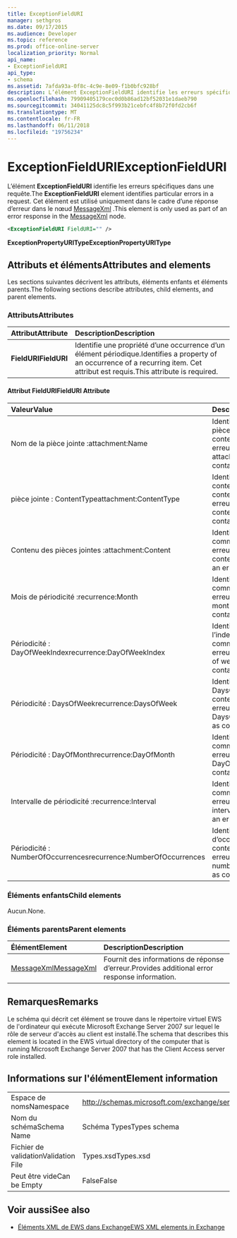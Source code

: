 ```yaml
---
title: ExceptionFieldURI
manager: sethgros
ms.date: 09/17/2015
ms.audience: Developer
ms.topic: reference
ms.prod: office-online-server
localization_priority: Normal
api_name:
- ExceptionFieldURI
api_type:
- schema
ms.assetid: 7afda93a-0f8c-4c9e-8e09-f1b0bfc928bf
description: L’élément ExceptionFieldURI identifie les erreurs spécifiques dans une requête. Cet élément est utilisé uniquement dans le cadre d’une réponse d’erreur dans le nœud MessageXml.
ms.openlocfilehash: 79909405179cec0d0b86ad12bf52031e1daeb790
ms.sourcegitcommit: 34041125dc8c5f993b21cebfc4f8b72f0fd2cb6f
ms.translationtype: MT
ms.contentlocale: fr-FR
ms.lasthandoff: 06/11/2018
ms.locfileid: "19756234"
---
```

# <a name="exceptionfielduri"></a><span data-ttu-id="df285-104">ExceptionFieldURI</span><span class="sxs-lookup"><span data-stu-id="df285-104">ExceptionFieldURI</span></span>

<span data-ttu-id="df285-105">L’élément **ExceptionFieldURI** identifie les erreurs spécifiques dans une requête.</span><span class="sxs-lookup"><span data-stu-id="df285-105">The **ExceptionFieldURI** element identifies particular errors in a request.</span></span> <span data-ttu-id="df285-106">Cet élément est utilisé uniquement dans le cadre d’une réponse d’erreur dans le nœud [MessageXml](messagexml.md) .</span><span class="sxs-lookup"><span data-stu-id="df285-106">This element is only used as part of an error response in the [MessageXml](messagexml.md) node.</span></span> 
  
```xml
<ExceptionFieldURI FieldURI="" />
```

 <span data-ttu-id="df285-107">**ExceptionPropertyURIType**</span><span class="sxs-lookup"><span data-stu-id="df285-107">**ExceptionPropertyURIType**</span></span>
## <a name="attributes-and-elements"></a><span data-ttu-id="df285-108">Attributs et éléments</span><span class="sxs-lookup"><span data-stu-id="df285-108">Attributes and elements</span></span>

<span data-ttu-id="df285-109">Les sections suivantes décrivent les attributs, éléments enfants et éléments parents.</span><span class="sxs-lookup"><span data-stu-id="df285-109">The following sections describe attributes, child elements, and parent elements.</span></span>
  
### <a name="attributes"></a><span data-ttu-id="df285-110">Attributs</span><span class="sxs-lookup"><span data-stu-id="df285-110">Attributes</span></span>

|<span data-ttu-id="df285-111">**Attribut**</span><span class="sxs-lookup"><span data-stu-id="df285-111">**Attribute**</span></span>|<span data-ttu-id="df285-112">**Description**</span><span class="sxs-lookup"><span data-stu-id="df285-112">**Description**</span></span>|
|:-----|:-----|
|<span data-ttu-id="df285-113">**FieldURI**</span><span class="sxs-lookup"><span data-stu-id="df285-113">**FieldURI**</span></span> <br/> |<span data-ttu-id="df285-114">Identifie une propriété d’une occurrence d’un élément périodique.</span><span class="sxs-lookup"><span data-stu-id="df285-114">Identifies a property of an occurrence of a recurring item.</span></span> <span data-ttu-id="df285-115">Cet attribut est requis.</span><span class="sxs-lookup"><span data-stu-id="df285-115">This attribute is required.</span></span>  <br/> |
   
#### <a name="fielduri-attribute"></a><span data-ttu-id="df285-116">Attribut FieldURI</span><span class="sxs-lookup"><span data-stu-id="df285-116">FieldURI Attribute</span></span>

|<span data-ttu-id="df285-117">**Valeur**</span><span class="sxs-lookup"><span data-stu-id="df285-117">**Value**</span></span>|<span data-ttu-id="df285-118">**Description**</span><span class="sxs-lookup"><span data-stu-id="df285-118">**Description**</span></span>|
|:-----|:-----|
|<span data-ttu-id="df285-119">Nom de la pièce jointe :</span><span class="sxs-lookup"><span data-stu-id="df285-119">attachment:Name</span></span>  <br/> |<span data-ttu-id="df285-120">Identifie le nom de la pièce jointe comme contenant une erreur.</span><span class="sxs-lookup"><span data-stu-id="df285-120">Identifies the attachment name as containing an error.</span></span>  <br/> |
|<span data-ttu-id="df285-121">pièce jointe : ContentType</span><span class="sxs-lookup"><span data-stu-id="df285-121">attachment:ContentType</span></span>  <br/> |<span data-ttu-id="df285-122">Identifie le type de contenu comme contenant une erreur.</span><span class="sxs-lookup"><span data-stu-id="df285-122">Identifies the content type as containing an error.</span></span>  <br/> |
|<span data-ttu-id="df285-123">Contenu des pièces jointes :</span><span class="sxs-lookup"><span data-stu-id="df285-123">attachment:Content</span></span>  <br/> |<span data-ttu-id="df285-124">Identifie le contenu comme contenant une erreur.</span><span class="sxs-lookup"><span data-stu-id="df285-124">Identifies the content as containing an error.</span></span>  <br/> |
|<span data-ttu-id="df285-125">Mois de périodicité :</span><span class="sxs-lookup"><span data-stu-id="df285-125">recurrence:Month</span></span>  <br/> |<span data-ttu-id="df285-126">Identifie le champ mois comme contenant une erreur.</span><span class="sxs-lookup"><span data-stu-id="df285-126">Identifies the month field as containing an error.</span></span>  <br/> |
|<span data-ttu-id="df285-127">Périodicité : DayOfWeekIndex</span><span class="sxs-lookup"><span data-stu-id="df285-127">recurrence:DayOfWeekIndex</span></span>  <br/> |<span data-ttu-id="df285-128">Identifie le jour de l’index de semaine comme contenant une erreur.</span><span class="sxs-lookup"><span data-stu-id="df285-128">Identifies the day of week index as containing an error.</span></span>  <br/> |
|<span data-ttu-id="df285-129">Périodicité : DaysOfWeek</span><span class="sxs-lookup"><span data-stu-id="df285-129">recurrence:DaysOfWeek</span></span>  <br/> |<span data-ttu-id="df285-130">Identifie la propriété DaysOfWeek comme contenant une erreur.</span><span class="sxs-lookup"><span data-stu-id="df285-130">Identifies the DaysOfWeek property as containing an error.</span></span>  <br/> |
|<span data-ttu-id="df285-131">Périodicité : DayOfMonth</span><span class="sxs-lookup"><span data-stu-id="df285-131">recurrence:DayOfMonth</span></span>  <br/> |<span data-ttu-id="df285-132">Identifie le DayOfMonth comme contenant une erreur.</span><span class="sxs-lookup"><span data-stu-id="df285-132">Identifies the DayOfMonth as containing an error.</span></span>  <br/> |
|<span data-ttu-id="df285-133">Intervalle de périodicité :</span><span class="sxs-lookup"><span data-stu-id="df285-133">recurrence:Interval</span></span>  <br/> |<span data-ttu-id="df285-134">Identifie l’intervalle comme contenant une erreur.</span><span class="sxs-lookup"><span data-stu-id="df285-134">Identifies the interval as containing an error.</span></span>  <br/> |
|<span data-ttu-id="df285-135">Périodicité : NumberOfOccurrences</span><span class="sxs-lookup"><span data-stu-id="df285-135">recurrence:NumberOfOccurrences</span></span>  <br/> |<span data-ttu-id="df285-136">Identifie le nombre d’occurrences comme contenant une erreur.</span><span class="sxs-lookup"><span data-stu-id="df285-136">Identifies the number of occurrences as containing an error.</span></span>  <br/> |
   
### <a name="child-elements"></a><span data-ttu-id="df285-137">Éléments enfants</span><span class="sxs-lookup"><span data-stu-id="df285-137">Child elements</span></span>

<span data-ttu-id="df285-138">Aucun.</span><span class="sxs-lookup"><span data-stu-id="df285-138">None.</span></span>
  
### <a name="parent-elements"></a><span data-ttu-id="df285-139">Éléments parents</span><span class="sxs-lookup"><span data-stu-id="df285-139">Parent elements</span></span>

|<span data-ttu-id="df285-140">**Élément**</span><span class="sxs-lookup"><span data-stu-id="df285-140">**Element**</span></span>|<span data-ttu-id="df285-141">**Description**</span><span class="sxs-lookup"><span data-stu-id="df285-141">**Description**</span></span>|
|:-----|:-----|
|[<span data-ttu-id="df285-142">MessageXml</span><span class="sxs-lookup"><span data-stu-id="df285-142">MessageXml</span></span>](messagexml.md) <br/> |<span data-ttu-id="df285-143">Fournit des informations de réponse d’erreur.</span><span class="sxs-lookup"><span data-stu-id="df285-143">Provides additional error response information.</span></span>  <br/> |
   
## <a name="remarks"></a><span data-ttu-id="df285-144">Remarques</span><span class="sxs-lookup"><span data-stu-id="df285-144">Remarks</span></span>

<span data-ttu-id="df285-145">Le schéma qui décrit cet élément se trouve dans le répertoire virtuel EWS de l'ordinateur qui exécute Microsoft Exchange Server 2007 sur lequel le rôle de serveur d'accès au client est installé.</span><span class="sxs-lookup"><span data-stu-id="df285-145">The schema that describes this element is located in the EWS virtual directory of the computer that is running Microsoft Exchange Server 2007 that has the Client Access server role installed.</span></span>
  
## <a name="element-information"></a><span data-ttu-id="df285-146">Informations sur l'élément</span><span class="sxs-lookup"><span data-stu-id="df285-146">Element information</span></span>

|||
|:-----|:-----|
|<span data-ttu-id="df285-147">Espace de noms</span><span class="sxs-lookup"><span data-stu-id="df285-147">Namespace</span></span>  <br/> |http://schemas.microsoft.com/exchange/services/2006/types  <br/> |
|<span data-ttu-id="df285-148">Nom du schéma</span><span class="sxs-lookup"><span data-stu-id="df285-148">Schema Name</span></span>  <br/> |<span data-ttu-id="df285-149">Schéma Types</span><span class="sxs-lookup"><span data-stu-id="df285-149">Types schema</span></span>  <br/> |
|<span data-ttu-id="df285-150">Fichier de validation</span><span class="sxs-lookup"><span data-stu-id="df285-150">Validation File</span></span>  <br/> |<span data-ttu-id="df285-151">Types.xsd</span><span class="sxs-lookup"><span data-stu-id="df285-151">Types.xsd</span></span>  <br/> |
|<span data-ttu-id="df285-152">Peut être vide</span><span class="sxs-lookup"><span data-stu-id="df285-152">Can be Empty</span></span>  <br/> |<span data-ttu-id="df285-153">False</span><span class="sxs-lookup"><span data-stu-id="df285-153">False</span></span>  <br/> |
   
## <a name="see-also"></a><span data-ttu-id="df285-154">Voir aussi</span><span class="sxs-lookup"><span data-stu-id="df285-154">See also</span></span>



- [<span data-ttu-id="df285-155">Éléments XML de EWS dans Exchange</span><span class="sxs-lookup"><span data-stu-id="df285-155">EWS XML elements in Exchange</span></span>](ews-xml-elements-in-exchange.md)

